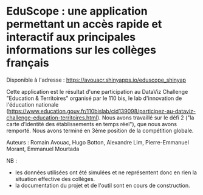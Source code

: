 # EduScope : une application permettant un accès rapide et interactif aux principales informations sur les collèges français

Disponible à l'adresse : https://avouacr.shinyapps.io/eduscope_shinyap

Cette application est le résultat d'une participation au DataViz Challenge "Education & Territoires" organisé par le 110 bis, le lab d'innovation de l'éducation nationale (https://www.education.gouv.fr/110bislab/cid139098/participez-au-dataviz-challenge-education-territoires.html). Nous avons travaillé sur le défi 2 ("la carte d’identité des établissements en temps réel"), que nous avons remporté. Nous avons terminé en 3ème position de la compétition globale.

Auteurs : Romain Avouac, Hugo Botton, Alexandre Lim, Pierre-Emmanuel Morant, Emmanuel Mourtada

NB :
- les données utilisées ont été simulées et ne représentent donc en rien la situation effective des collèges.
- la documentation du projet et de l'outil sont en cours de construction.
